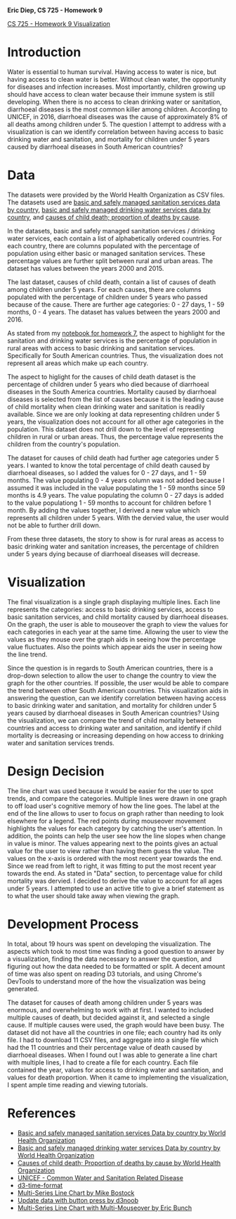 **Eric Diep, CS 725 - Homework 9**

[CS 725 - Homework 9 Visualization](http://www.cs.odu.edu/~ediep/cs725/CS725-HW9/)

# Introduction
Water is essential to human survival. Having access to water is nice, but having access to clean water is better. Without clean water, the opportunity for diseases and infection increases. Most importantly, children growing up should have access to clean water because their immune system is still developing. When there is no access to clean drinking water or sanitation, diarrhoeal diseases is the most common killer among children. According to UNICEF, in 2016, diarrhoeal diseases was the cause of approximately 8% of all deaths among children under 5. The question I attempt to address with a visualization is can we identify correlation between having access to basic drinking water and sanitation, and mortality for children under 5 years caused by diarrhoeal diseases in South American countries? 

# Data
The datasets were provided by the World Health Organization as CSV files. The datasets used are [basic and safely managed sanitation services data by country](http://apps.who.int/gho/data/node.main.WSHSANITATION?lang=en), [basic and safely managed drinking water services data by country](http://apps.who.int/gho/data/node.main.WSHWATER?lang=en), and [causes of child death; proportion of deaths by cause](http://apps.who.int/gho/data/view.main.ghe3002015-SUR?lang=en).

In the datasets, basic and safely managed sanitation services / drinking water services, each contain a list of alphabetically ordered countries. For each country, there are columns populated with the percentage of population using either basic or managed sanitation services. These percentage values are further split between rural and urban areas. The dataset has values between the years 2000 and 2015.

The last dataset, causes of child death, contain a list of causes of death among children under 5 years. For each causes, there are columns populated with the percentage of children under 5 years who passed because of the cause. There are further age categories: 0 - 27 days, 1 - 59 months, 0 - 4 years. The dataset has values between the years 2000 and 2016.

As stated from my [notebook for homework 7](https://git-community.cs.odu.edu/ediep/CS725-HW7/blob/master/NOTEBOOK.md), the aspect to highlight for the sanitation and drinking water services is the percentage of population in rural areas with access to basic drinking and sanitation services. Specifically for South American countries. Thus, the visualization does not represent all areas which make up each country.

The aspect to higlight for the causes of child death dataset is the percentage of children under 5 years who died because of diarrhoeal diseases in the South America countries. Mortality caused by diarrhoeal diseases is selected from the list of causes because it is the leading cause of child mortality when clean drinking water and sanitation is readily available. Since we are only looking at data representing children under 5 years, the visualization does not account for all other age categories in the population. This dataset does not drill down to the level of representing children in rural or urban areas. Thus, the percentage value represents the children from the country's population.

The dataset for causes of child death had further age categories under 5 years. I wanted to know the total percentage of child death caused by diarrhoeal diseases, so I added the values for 0 - 27 days, and 1 - 59 months. The value populating 0 - 4 years column was not added because I assumed it was included in the value populating the 1 - 59 months since 59 months is 4.9 years. The value populating the column 0 - 27 days is added to the value populationg 1 - 59 months to account for children before 1 month. By adding the values together, I derived a new value which represents all children under 5 years. With the dervied value, the user would not be able to further drill down.

From these three datasets, the story to show is for rural areas as access to basic drinking water and sanitation increases, the percentage of children under 5 years dying because of diarrhoeal diseases will decrease.

# Visualization
The final visualization is a single graph displaying multiple lines. Each line represents the categories: access to basic drinking services, access to basic sanitation services, and child mortality caused by diarrhoeal diseases. On the graph, the user is able to mouseover the graph to view the values for each categories in each year at the same time. Allowing the user to view the values as they mouse over the graph aids in seeing how the percentage value fluctuates. Also the points which appear aids the user in seeing how the line trend. 

Since the question is in regards to South American countries, there is a drop-down selection to allow the user to change the country to view the graph for the other countries. If possible, the user would be able to compare the trend between other South American countries. This visualization aids in answering the question, can we identify correlation between having access to basic drinking water and sanitation, and mortality for children under 5 years caused by diarrhoeal diseases in South American countries? Using the visualization, we can compare the trend of child mortality between countries and access to drinking water and sanitation, and identify if child mortality is decreasing or increasing depending on how access to drinking water and sanitation services trends. 

# Design Decision
The line chart was used because it would be easier for the user to spot trends, and compare the categories. Multiple lines were drawn in one graph to off load user's cognitive memory of how the line goes. The label at the end of the line allows to user to focus on graph rather than needing to look elsewhere for a legend. The red points during mouseover movement highlights the values for each category by catching the user's attention. In addition, the points can help the user see how the line slopes when change in value is minor. The values appearing next to the points gives an actual value for the user to view rather than having them guess the value. The values on the x-axis is ordered with the most recent year towards the end. Since we read from left to right, it was fitting to put the most recent year towards the end. As stated in "Data" section, to percentage value for child mortality was dervied. I decided to derive the value to account for all ages under 5 years. I attempted to use an active title to give a brief statement as to what the user should take away when viewing the graph.

# Development Process
In total, about 19 hours was spent on developing the visualization. The aspects which took to most time was finding a good question to answer by a visualization, finding the data necessary to answer the question, and figuring out how the data needed to be formatted or split. A decent amount of time was also spent on reading D3 tutorials, and using Chrome's DevTools to understand more of the how the visualization was being generated.

The dataset for causes of death among children under 5 years was enormous, and overwhelming to work with at first. I wanted to included multiple causes of death, but decided against it, and selected a single cause. If multiple causes were used, the graph would have been busy. The dataset did not have all the countries in one file; each country had its only file. I had to download 11 CSV files, and aggregate into a single file which had the 11 countries and their percentage value of death caused by diarrhoeal diseases. When I found out I was able to generate a line chart with multiple lines, I had to create a file for each country. Each file contained the year, values for access to drinking water and sanitation, and values for death proportion. When it came to implementing the visualization, I spent ample time reading and viewing tutorials.

# References
- [Basic and safely managed sanitation services Data by country by World Health Organization](http://apps.who.int/gho/data/node.main.WSHSANITATION?lang=en)
- [Basic and safely managed drinking water services Data by country by World Health Organization](http://apps.who.int/gho/data/node.main.WSHWATER?lang=en)
- [Causes of child death; Proportion of deaths by cause by World Health Organization](http://apps.who.int/gho/data/view.main.ghe3002015-SUR?lang=en)
- [UNICEF - Common Water and Sanitation Related Disease](https://www.unicef.org/wash/index_wes_related.html)
- [d3-time-format](https://github.com/d3/d3-time-format)
- [Multi-Series Line Chart by Mike Bostock](https://bl.ocks.org/mbostock/3884955)
- [Update data with button press by d3noob](http://bl.ocks.org/d3noob/7030f35b72de721622b8)
- [Multi-Series Line Chart with Multi-Mouseover by Eric Bunch](http://bl.ocks.org/eric-bunch/0bdef4942ac085a93fa6bd31452cd55c)